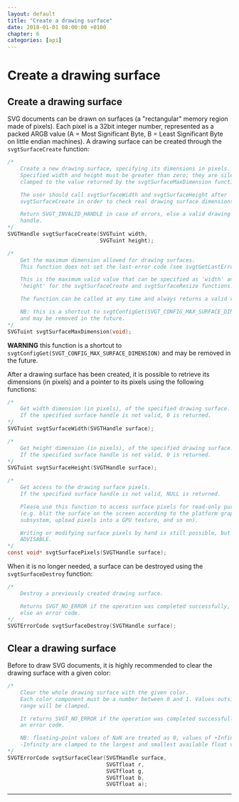 ```yaml
---
layout: default
title: "Create a drawing surface"
date: 2018-01-01 08:00:00 +0100
chapter: 6
categories: [api]
---
```


# Create a drawing surface

## Create a drawing surface

SVG documents can be drawn on surfaces (a "rectangular" memory region made of pixels). Each pixel is a 32bit integer number, represented as a packed ARGB value (A = Most Significant Byte, B = Least Significant Byte on little endian machines). A drawing surface can be created through the `svgtSurfaceCreate` function:

```c
/*
    Create a new drawing surface, specifying its dimensions in pixels.
    Specified width and height must be greater than zero; they are silently
    clamped to the value returned by the svgtSurfaceMaxDimension function.

    The user should call svgtSurfaceWidth and svgtSurfaceHeight after
    svgtSurfaceCreate in order to check real drawing surface dimensions.

    Return SVGT_INVALID_HANDLE in case of errors, else a valid drawing surface
    handle.
*/
SVGTHandle svgtSurfaceCreate(SVGTuint width,
                             SVGTuint height);
```

```c
/*
    Get the maximum dimension allowed for drawing surfaces.
    This function does not set the last-error code (see svgtGetLastError).

    This is the maximum valid value that can be specified as 'width' and
    'height' for the svgtSurfaceCreate and svgtSurfaceResize functions.

    The function can be called at any time and always returns a valid value.

    NB: this is a shortcut to svgtConfigGet(SVGT_CONFIG_MAX_SURFACE_DIMENSION)
    and may be removed in the future.
*/
SVGTuint svgtSurfaceMaxDimension(void);
```

**WARNING** this function is a shortcut to `svgtConfigGet(SVGT_CONFIG_MAX_SURFACE_DIMENSION)` and may be removed in the future.

After a drawing surface has been created, it is possible to retrieve its dimensions (in pixels) and a pointer to its pixels using the following functions:

```c
/*
    Get width dimension (in pixels), of the specified drawing surface.
    If the specified surface handle is not valid, 0 is returned.
*/
SVGTuint svgtSurfaceWidth(SVGTHandle surface);
```

```c
/*
    Get height dimension (in pixels), of the specified drawing surface.
    If the specified surface handle is not valid, 0 is returned.
*/
SVGTuint svgtSurfaceHeight(SVGTHandle surface);
```

```c
/*
    Get access to the drawing surface pixels.
    If the specified surface handle is not valid, NULL is returned.

    Please use this function to access surface pixels for read-only purposes
    (e.g. blit the surface on the screen according to the platform graphic
    subsystem, upload pixels into a GPU texture, and so on).

    Writing or modifying surface pixels by hand is still possible, but NOT
    ADVISABLE.
*/
const void* svgtSurfacePixels(SVGTHandle surface);
```

When it is no longer needed, a surface can be destroyed using the `svgtSurfaceDestroy` function:

```c
/*
    Destroy a previously created drawing surface.

    Returns SVGT_NO_ERROR if the operation was completed successfully,
    else an error code.
*/
SVGTErrorCode svgtSurfaceDestroy(SVGTHandle surface);
```

## Clear a drawing surface

Before to draw SVG documents, it is highly recommended to clear the drawing surface with a given color:

```c
/*
    Clear the whole drawing surface with the given color.
    Each color component must be a number between 0 and 1. Values outside this
    range will be clamped.

    It returns SVGT_NO_ERROR if the operation was completed successfully, else
    an error code.

    NB: floating-point values of NaN are treated as 0, values of +Infinity and
    -Infinity are clamped to the largest and smallest available float values.
*/
SVGTErrorCode svgtSurfaceClear(SVGTHandle surface,
                               SVGTfloat r,
                               SVGTfloat g,
                               SVGTfloat b,
                               SVGTfloat a);
```

---
